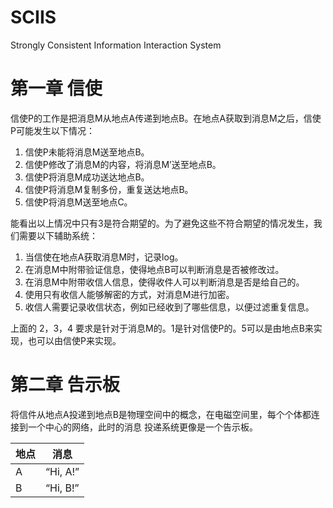 # SCIIS
Strongly Consistent Information Interaction System

# 第一章 信使

信使P的工作是把消息M从地点A传递到地点B。在地点A获取到消息M之后，信使P可能发生以下情况：

1. 信使P未能将消息M送至地点B。
2. 信使P修改了消息M的内容，将消息M’送至地点B。
3. 信使P将消息M成功送达地点B。
4. 信使P将消息M复制多份，重复送达地点B。
5. 信使P将消息M送至地点C。

能看出以上情况中只有3是符合期望的。为了避免这些不符合期望的情况发生，我们需要以下辅助系统：

1. 当信使在地点A获取消息M时，记录log。
2. 在消息M中附带验证信息，使得地点B可以判断消息是否被修改过。
3. 在消息M中附带收信人信息，使得收件人可以判断消息是否是给自己的。
4. 使用只有收信人能够解密的方式，对消息M进行加密。
5. 收信人需要记录收信状态，例如已经收到了哪些信息，以便过滤重复信息。

上面的 2，3，4 要求是针对于消息M的。1是针对信使P的。5可以是由地点B来实现，也可以由信使P来实现。

# 第二章 告示板

将信件从地点A投递到地点B是物理空间中的概念，在电磁空间里，每个个体都连接到一个中心的网络，此时的消息
投递系统更像是一个告示板。

| 地点      | 消息 |
| ----------- | ----------- |
| A      | “Hi, A!”       |
| B   | “Hi, B!”        |

